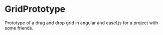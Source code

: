 GridPrototype
=============

Prototype of a drag and drop grid in angular and easel.js for a project with some friends.

